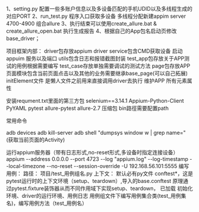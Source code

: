 1、setting.py 配置一些多账户信息以及多设备匹配的手机UDID以及多线程生成的对应PORT
2、run_test.py 程序入口获取多设备 多线程分配新建appim server 4700-4900 组合allure 
3、执行结束可以使用create_allure.bat & create_allure_open.bat 执行生成报告
4、根据自己的App包名启动页修改base_driver；


项目框架内部：
driver包存放appium driver
service包含CMD获取设备 启动appuim 服务以及端口
utils包含日志和报错截图封装
test_app包存放关于APP测试的用例根据需要编写
test_case存放单独需要调试的测试方法
page包存放APP页面模块包含当前页面点击以及其他的业务需要继承base_page(可以自己拓展)
initElement文件 是懒人文件之前用来直接调用driver去执行  维护APP 所有元素属性

安装requment.txt里面的第三方包
selenium==3.14.1
Appium-Python-Client
PyYAML
pytest
allure-pytest
allure-2.7 压缩包 bin路徑需要配置path

常用命令

adb devices
adb kill-server
adb shell "dumpsys window w | grep name="  (获取当前页面的Activity)

运行appium服务器（带有日志形式,no-reset形式,多设备时指定连接设备）
appium --address 0.0.0.0 --port 4723 --log "appium.log" --log-timestamp --local-timezone --no-reset --session-override -U 192.168.56.101:5555
编写用例： 路径： 项目/test_用例组名.py
上下文：
默认必有py文件 conftest*，这是pytest运行时的上下文环境（setup、teardown）,导入的base.conftest
原理通过pytest.fixture装饰器从而不同作用域下实现setup、teardown， 已加载 初始化环境、driver的运行环境、用例日志
用例组文件下编写用例集合类(test_用例集名)，编写用例方法（test_用例名）
